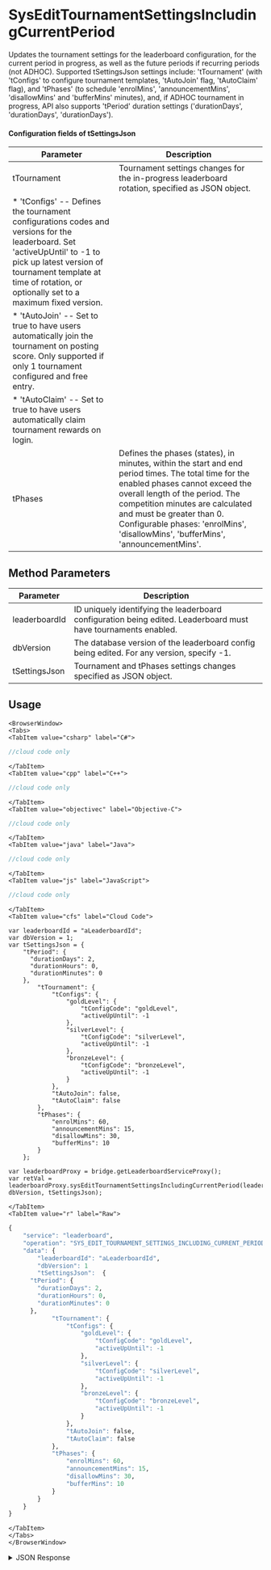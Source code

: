 # SysEditTournamentSettingsIncludingCurrentPeriod

Updates the tournament settings for the leaderboard configuration, for the current period in progress, as well as the future periods if recurring periods (not ADHOC). Supported tSettingsJson settings include: 'tTournament' (with 'tConfigs' to configure tournament templates, 'tAutoJoin' flag, 'tAutoClaim' flag), and 'tPhases' (to schedule 'enrolMins', 'announcementMins', 'disallowMins' and 'bufferMins' minutes), and, if ADHOC tournament in progress, API also supports 'tPeriod' duration settings ('durationDays', 'durationDays', 'durationDays').



#### Configuration fields of **tSettingsJson**
Parameter | Description
--------- | -----------
tTournament | Tournament settings changes for the in-progress leaderboard rotation, specified as JSON object.
  | * 'tConfigs' -- Defines the tournament configurations codes and versions for the leaderboard. Set 'activeUpUntil' to -1 to pick up latest version of tournament template at time of rotation, or optionally set to a maximum fixed version.
  | * 'tAutoJoin' -- Set to true to have users automatically join the tournament on posting score. Only supported if only 1 tournament configured and free entry.
  | * 'tAutoClaim' -- Set to true to have users automatically claim tournament rewards on login.
tPhases | Defines the phases (states), in minutes, within the start and end period times. The total time for the enabled phases cannot exceed the overall length of the period. The competition minutes are calculated and must be greater than 0. Configurable phases: 'enrolMins', 'disallowMins', 'bufferMins', 'announcementMins'.

<PartialServop service_name="leaderboard" operation_name="SYS_EDIT_TOURNAMENT_SETTINGS_INCLUDING_CURRENT_PERIOD" />

## Method Parameters
Parameter | Description
--------- | -----------
leaderboardId | ID uniquely identifying the leaderboard configuration being edited. Leaderboard must have tournaments enabled.
dbVersion | The database version of the leaderboard config being edited. For any version, specify -1.
tSettingsJson | Tournament and tPhases settings changes specified as JSON object. 

## Usage

```mdx-code-block
<BrowserWindow>
<Tabs>
<TabItem value="csharp" label="C#">
```

```csharp
//cloud code only
```

```mdx-code-block
</TabItem>
<TabItem value="cpp" label="C++">
```

```cpp
//cloud code only
```

```mdx-code-block
</TabItem>
<TabItem value="objectivec" label="Objective-C">
```

```objectivec
//cloud code only
```

```mdx-code-block
</TabItem>
<TabItem value="java" label="Java">
```

```java
//cloud code only
```

```mdx-code-block
</TabItem>
<TabItem value="js" label="JavaScript">
```

```javascript
//cloud code only
```

```mdx-code-block
</TabItem>
<TabItem value="cfs" label="Cloud Code">
```

```cfscript
var leaderboardId = "aLeaderboardId";
var dbVersion = 1;
var tSettingsJson = {
    "tPeriod": {
      "durationDays": 2,
      "durationHours": 0,
      "durationMinutes": 0
    },
		"tTournament": {
			"tConfigs": {
				"goldLevel": {
					"tConfigCode": "goldLevel",
					"activeUpUntil": -1
				},
				"silverLevel": {
					"tConfigCode": "silverLevel",
					"activeUpUntil": -1
				},
				"bronzeLevel": {
					"tConfigCode": "bronzeLevel",
					"activeUpUntil": -1
				}
			},
			"tAutoJoin": false,
			"tAutoClaim": false
		},
		"tPhases": {
			"enrolMins": 60,
			"announcementMins": 15,
			"disallowMins": 30,
			"bufferMins": 10
		}
  	};

var leaderboardProxy = bridge.getLeaderboardServiceProxy();
var retVal = leaderboardProxy.sysEditTournamentSettingsIncludingCurrentPeriod(leaderboardId, dbVersion, tSettingsJson);
```

```mdx-code-block
</TabItem>
<TabItem value="r" label="Raw">
```

```r
{
	"service": "leaderboard",
	"operation": "SYS_EDIT_TOURNAMENT_SETTINGS_INCLUDING_CURRENT_PERIOD",
	"data": {
		"leaderboardId": "aLeaderboardId",
		"dbVersion": 1
		"tSettingsJson":  {
      "tPeriod": {
        "durationDays": 2,
        "durationHours": 0,
        "durationMinutes": 0
      },
			"tTournament": {
				"tConfigs": {
					"goldLevel": {
						"tConfigCode": "goldLevel",
						"activeUpUntil": -1
					},
					"silverLevel": {
						"tConfigCode": "silverLevel",
						"activeUpUntil": -1
					},
					"bronzeLevel": {
						"tConfigCode": "bronzeLevel",
						"activeUpUntil": -1
					}
				},
				"tAutoJoin": false,
				"tAutoClaim": false
			},
			"tPhases": {
				"enrolMins": 60,
				"announcementMins": 15,
				"disallowMins": 30,
				"bufferMins": 10
			}
		}
	}
}
```

```mdx-code-block
</TabItem>
</Tabs>
</BrowserWindow>
```

<details>
<summary>JSON Response</summary>

```json
{
  "data": {
    "aLeaderboardId": {
      "leaderboardId": "aLeaderboardId",
      "dbVersion": 12,
      "resetAt": 1631992744000,
      "leaderboardType": "HIGH_VALUE",
      "rotationType": "DAILY",
      "retainedCount": 5,
      "data": {
        "info": "Adding tournament to encourage play."
      },
      "numDaysToRotate": 0,
      "entryType": "PLAYER",
      "tConfigs": {
        "bronzeLevel": {
          "activeUpUntil": -1,
          "tConfigCode": "bronzeLevel"
        },
        "silverLevel": {
          "activeUpUntil": -1,
          "tConfigCode": "silverLevel"
        },
        "goldLevel": {
          "activeUpUntil": -1,
          "tConfigCode": "goldLevel"
        }
      },
      "tStates": {
        "enrolMins": 60,
        "disallowMins": 30,
        "minMins": 1425,
        "compMins": 1355,
        "bufferMins": 10,
        "announcementMins": 15
      },
      "tAutoJoin": false,
      "tAutoClaim": false,
      "tEnabled": true,
      "tTemplateOnly": false,
      "currentVersionId": 2,
      "currentPeriod": {
        "versionId": 2,
        "startingAt": 1631735669172,
        "endingAt": 1631992744000,
        "rotationType": "DAILY",
        "numDaysToRotate": 0,
        "tConfigVers": {
          "bronzeLevel": 1,
          "silverLevel": 1,
          "goldLevel": 1
        },
        "tState": "ACTIVE",
        "tAutoJoin": false,
        "tAutoClaim": false,
        "tRegistrationStart": 1631907244000,
        "tRegistrationEnd": 1631990344000,
        "tPlayStart": 1631910844000,
        "tPlayEnd": 1631992144000,
        "tProcessingStartAt": 1631992924000,
        "tProcessingJobId": "7708a6b3-9d71-4d04-bf90-ac12cc46ada5",
        "tRegistrationStartJobId": "129287e3-aedc-451e-b83c-bed08b3d0b7c",
        "tPlayStartJobId": "11ec518e-9193-4546-9d1e-ed5b08648095",
        "tPlayEndJobId": "10c9d7c8-039c-436f-b6c0-a4480bd1c0d1",
        "tStates": {
          "enrolMins": 60,
          "disallowMins": 30,
          "minMins": 1425,
          "compMins": 1355,
          "bufferMins": 10,
          "announcementMins": 15
        }
      }
    }
  },
  "status": 200
}
```
</details>

